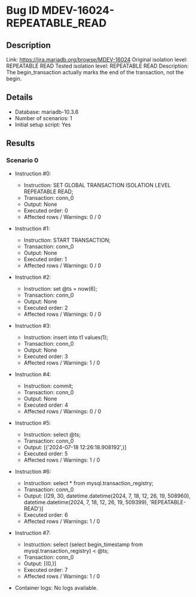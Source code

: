 # Bug ID MDEV-16024-REPEATABLE_READ

## Description

Link:                     https://jira.mariadb.org/browse/MDEV-16024
Original isolation level: REPEATABLE READ
Tested isolation level:   REPEATABLE READ
Description:              The begin_transaction actually marks the end of the transaction, not the begin.


## Details
 * Database: mariadb-10.3.6
 * Number of scenarios: 1
 * Initial setup script: Yes

## Results
### Scenario 0
 * Instruction #0:
     - Instruction:  SET GLOBAL TRANSACTION ISOLATION LEVEL REPEATABLE READ;
     - Transaction: conn_0
     - Output: None
     - Executed order: 0
     - Affected rows / Warnings: 0 / 0
 * Instruction #1:
     - Instruction:  START TRANSACTION;
     - Transaction: conn_0
     - Output: None
     - Executed order: 1
     - Affected rows / Warnings: 0 / 0
 * Instruction #2:
     - Instruction:  set @ts = now(6);
     - Transaction: conn_0
     - Output: None
     - Executed order: 2
     - Affected rows / Warnings: 0 / 0
 * Instruction #3:
     - Instruction:  insert into t1 values(1);
     - Transaction: conn_0
     - Output: None
     - Executed order: 3
     - Affected rows / Warnings: 1 / 0
 * Instruction #4:
     - Instruction:  commit;
     - Transaction: conn_0
     - Output: None
     - Executed order: 4
     - Affected rows / Warnings: 0 / 0
 * Instruction #5:
     - Instruction:  select @ts;
     - Transaction: conn_0
     - Output: [('2024-07-18 12:26:18.908192',)]
     - Executed order: 5
     - Affected rows / Warnings: 1 / 0
 * Instruction #6:
     - Instruction:  select * from mysql.transaction_registry;
     - Transaction: conn_0
     - Output: [(29, 30, datetime.datetime(2024, 7, 18, 12, 26, 19, 508960), datetime.datetime(2024, 7, 18, 12, 26, 19, 509399), 'REPEATABLE-READ')]
     - Executed order: 6
     - Affected rows / Warnings: 1 / 0
 * Instruction #7:
     - Instruction:  select (select begin_timestamp from mysql.transaction_registry) < @ts;
     - Transaction: conn_0
     - Output: [(0,)]
     - Executed order: 7
     - Affected rows / Warnings: 1 / 0

 * Container logs:
   No logs available.
